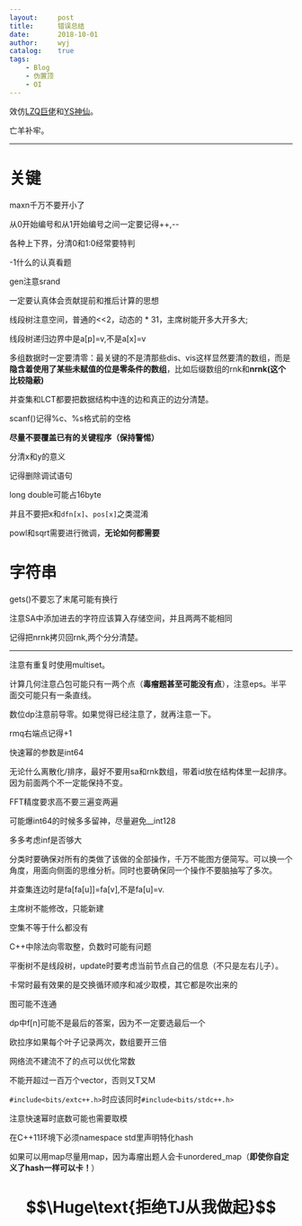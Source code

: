 ```yaml
---
layout:		post
title:		错误总结
date:		2018-10-01
author:		wyj
catalog:	true
tags:
    - Blog
    - 伪置顶
    - OI
---
```


效仿[LZQ巨佬](https://lzq.blog.luogu.org/)和[YS神仙](https://blog.csdn.net/emmmmmmmmm)。

亡羊补牢。

-----
# 关键
maxn千万不要开小了

从0开始编号和从1开始编号之间一定要记得++,--

各种上下界，分清0和1:0经常要特判

-1什么的认真看题

gen注意srand

一定要认真体会贡献提前和推后计算的思想

线段树注意空间，普通的<<2，动态的 * 31，主席树能开多大开多大;

线段树递归边界中是a[p]=v,不是a[x]=v

多组数据时一定要清零：最关键的不是清那些dis、vis这样显然要清的数组，而是**隐含着使用了某些未赋值的位是零条件的数组**，比如后缀数组的rnk和**nrnk(这个比较隐蔽)**

并查集和LCT都要把数据结构中连的边和真正的边分清楚。

scanf()记得%c、%s格式前的空格

**尽量不要覆盖已有的关键程序（保持警惕）**

分清x和y的意义

记得删除调试语句

long double可能占16byte

并且不要把x和`dfn[x]`、`pos[x]`之类混淆

powl和sqrt需要进行微调，**无论如何都需要**
# 字符串
gets()不要忘了末尾可能有换行

注意SA中添加进去的字符应该算入存储空间，并且两两不能相同

记得把nrnk拷贝回rnk,两个分分清楚。

-----
注意有重复时使用multiset。

计算几何注意凸包可能只有一两个点（**毒瘤题甚至可能没有点**），注意eps。半平面交可能只有一条直线。

数位dp注意前导零。如果觉得已经注意了，就再注意一下。

rmq右端点记得+1

快速幂的参数是int64

无论什么离散化/排序，最好不要用sa和rnk数组，带着id放在结构体里一起排序。因为前面两个不一定能保持不变。

FFT精度要求高不要三遍变两遍

可能爆int64的时候多多留神，尽量避免__int128

多多考虑inf是否够大

分类时要确保对所有的类做了该做的全部操作，千万不能图方便简写。可以换一个角度，用面向侧面的思维分析。同时也要确保同一个操作不要脑抽写了多次。

并查集连边时是fa[fa[u]]=fa[v],不是fa[u]=v.

主席树不能修改，只能新建

空集不等于什么都没有

C++中除法向零取整，负数时可能有问题

平衡树不是线段树，update时要考虑当前节点自己的信息（不只是左右儿子）。

卡常时最有效果的是交换循环顺序和减少取模，其它都是吹出来的

图可能不连通

dp中f[n]可能不是最后的答案，因为不一定要选最后一个

欧拉序如果每个叶子记录两次，数组要开三倍

网络流不建流不了的点可以优化常数

不能开超过一百万个vector，否则又T又M

`#include<bits/extc++.h>`时应该同时`#include<bits/stdc++.h>`

注意快速幂时底数可能也需要取模

在C++11环境下必须namespace std里声明特化hash

如果可以用map尽量用map，因为毒瘤出题人会卡unordered_map（**即使你自定义了hash一样可以卡！**）
# $$\Huge\text{拒绝TJ从我做起}$$
